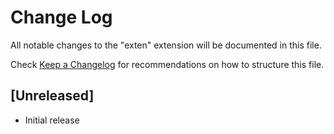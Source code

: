 # Change Log

All notable changes to the "exten" extension will be documented in this file.

Check [Keep a Changelog](http://keepachangelog.com/) for recommendations on how to structure this file.

## [Unreleased]

- Initial release